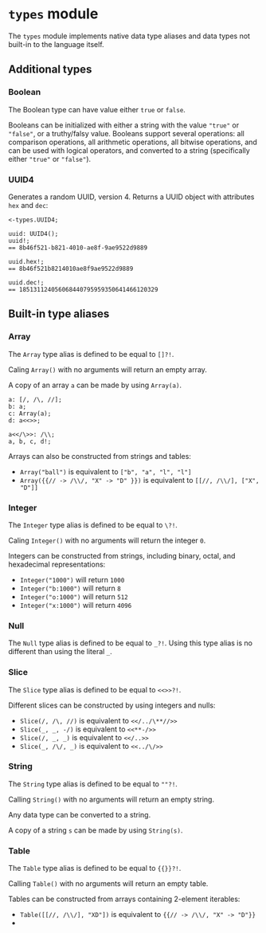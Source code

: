 # `types` module

The `types` module implements native data type aliases and data types not built-in to the language itself.


## Additional types


### Boolean

The Boolean type can have value either `true` or `false`.

Booleans can be initialized with either a string with the value `"true"` or `"false"`, or a truthy/falsy value.
Booleans support several operations: all comparison operations, all arithmetic operations, all bitwise operations, and can be used with logical operators, and converted to a string (specifically either `"true"` or `"false"`).


### UUID4

Generates a random UUID, version 4. Returns a UUID object with attributes `hex` and `dec`:

```sm
<-types.UUID4;

uuid: UUID4();
uuid!;
== 8b46f521-b821-4010-ae8f-9ae9522d9889

uuid.hex!;
== 8b46f521b8214010ae8f9ae9522d9889

uuid.dec!;
== 185131124056068440795959350641466120329
```


## Built-in type aliases


### Array

The `Array` type alias is defined to be equal to `[]?!`.

Caling `Array()` with no arguments will return an empty array.

A copy of an array `a` can be made by using `Array(a)`.

```sm
a: [/, /\, //];
b: a;
c: Array(a);
d: a<<>>;

a<</\>>: /\\;
a, b, c, d!;
```

Arrays can also be constructed from strings and tables:  

- `Array("ball")` is equivalent to `["b", "a", "l", "l"]`
- `Array({{// -> /\\/, "X" -> "D" }})` is equivalent to `[[//, /\\/], ["X", "D"]]`


### Integer

The `Integer` type alias is defined to be equal to `\?!`.

Caling `Integer()` with no arguments will return the integer `0`.

Integers can be constructed from strings, including binary, octal, and hexadecimal representations:  

- `Integer("1000")` will return `1000`
- `Integer("b:1000")` will return `8`
- `Integer("o:1000")` will return `512`
- `Integer("x:1000")` will return `4096`


### Null

The `Null` type alias is defined to be equal to `_?!`. Using this type alias is no different than using the literal `_`.


### Slice

The `Slice` type alias is defined to be equal to `<<>>?!`.

Different slices can be constructed by using integers and nulls:  

- `Slice(/, /\, //)` is equivalent to `<</../\**//>>`
- `Slice(_, _, -/)` is equivalent to `<<**-/>>`
- `Slice(/, _, _)` is equivalent to `<</..>>`
- `Slice(_, /\/, _)` is equivalent to `<<../\/>>`


### String

The `String` type alias is defined to be equal to `""?!`.

Calling `String()` with no arguments will return an empty string.

Any data type can be converted to a string.

A copy of a string `s` can be made by using `String(s)`.


### Table

The `Table` type alias is defined to be equal to `{{}}?!`.

Calling `Table()` with no arguments will return an empty table.

Tables can be constructed from arrays containing 2-element iterables:  

- `Table([[//, /\\/], "XD"])` is equivalent to `{{// -> /\\/, "X" -> "D"}}`
- 